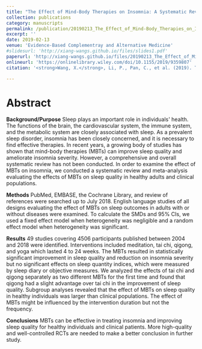 ```yaml
---
title: "The Effect of Mind-Body Therapies on Insomnia: A Systematic Review and Meta-Analysis"
collection: publications
category: manuscripts
permalink: /publication/20190213_The_Effect_of_Mind-Body_Therapies_on_Insomnia       
excerpt: ''
date: 2019-02-13
venue: 'Evidence-Based Complementray and Alternative Medicine'
#slidesurl: 'http://xiang-wangs.github.io/files/slides1.pdf'
paperurl: 'http://xiang-wangs.github.io/files/20190213_The_Effect_of_Mind-Body_Therapies_on_Insomnia.pdf'
onlineurl: 'https://onlinelibrary.wiley.com/doi/10.1155/2019/9359807'      
citation: '<strong>Wang, X.</strong>, Li, P., Pan, C., et al. (2019). The Effect of Mind-Body Therapies on Insomnia: A Systematic Review and Meta-Analysis. <i>Evidence-Based Complementray and Alternative Medicine</i>. 2019:9359807.'  

---
```


Abstract
======
<strong>Background/Purpose</strong> 
Sleep plays an important role in individuals' health. The functions of the brain, the cardiovascular system, the immune system, and the metabolic system are closely associated with sleep. As a prevalent sleep disorder, insomnia has been closely concerned, and it is necessary to find effective therapies. In recent years, a growing body of studies has shown that mind-body therapies (MBTs) can improve sleep quality and ameliorate insomnia severity. However, a comprehensive and overall systematic review has not been conducted. In order to examine the effect of MBTs on insomnia, we conducted a systematic review and meta-analysis evaluating the effects of MBTs on sleep quality in healthy adults and clinical populations. 

<strong>Methods</strong>
PubMed, EMBASE, the Cochrane Library, and review of references were searched up to July 2018. English language studies of all designs evaluating the effect of MBTs on sleep outcomes in adults with or without diseases were examined. To calculate the SMDs and 95% CIs, we used a fixed effect model when heterogeneity was negligible and a random effect model when heterogeneity was significant. 
 
<strong>Results</strong> 
49 studies covering 4506 participants published between 2004 and 2018 were identified. Interventions included meditation, tai chi, qigong, and yoga which lasted 4 to 24 weeks. The MBTs resulted in statistically significant improvement in sleep quality and reduction on insomnia severity but no significant effects on sleep quantity indices, which were measured by sleep diary or objective measures. We analyzed the effects of tai chi and qigong separately as two different MBTs for the first time and found that qigong had a slight advantage over tai chi in the improvement of sleep quality. Subgroup analyses revealed that the effect of MBTs on sleep quality in healthy individuals was larger than clinical populations. The effect of MBTs might be influenced by the intervention duration but not the frequency. 
 
<strong>Conclusions</strong>
MBTs can be effective in treating insomnia and improving sleep quality for healthy individuals and clinical patients. More high-quality and well-controlled RCTs are needed to make a better conclusion in further study.
